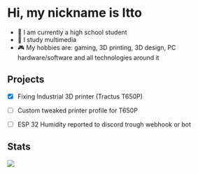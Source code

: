 # **Hi, my nickname is Itto**

- 🏫 I am currently a high school student
- 📖 I study multimedia
- 🎮 My hobbies are: gaming, 3D printing, 3D design, PC hardware/software and all technologies around it


## Projects
- [x] Fixing Industrial 3D printer (Tractus T650P)
- [ ] Custom tweaked printer profile for T650P
- [ ] ESP 32 Humidity reported to discord trough webhook or bot


## Stats
<a href="https://github.com/IttoHaru">
  <img align="center" src="https://github-readme-stats.vercel.app/api/top-langs/?username=IttoHaru&theme=codeSTACKr" />
</a>
